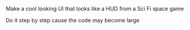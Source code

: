 Make a cool looking UI that looks like a HUD from a Sci Fi space game

Do it step by step cause the code may become large
